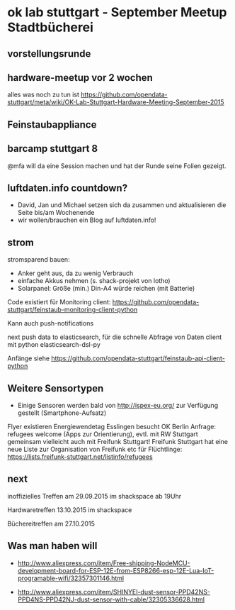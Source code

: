 # ok lab stuttgart - September Meetup Stadtbücherei

## vorstellungsrunde

## hardware-meetup vor 2 wochen

alles was noch zu tun ist
https://github.com/opendata-stuttgart/meta/wiki/OK-Lab-Stuttgart-Hardware-Meeting-September-2015

## Feinstaubappliance

## barcamp stuttgart 8

@mfa will da eine Session machen und hat der Runde seine Folien gezeigt.


## luftdaten.info countdown?

* David, Jan und Michael setzen sich da zusammen und aktualisieren die Seite bis/am Wochenende
* wir wollen/brauchen ein Blog auf luftdaten.info!


## strom

stromsparend bauen: 
* Anker geht aus, da zu wenig Verbrauch
* einfache Akkus nehmen (s. shack-projekt von lotho)
* Solarpanel: Größe (min.) Din-A4 würde reichen (mit Batterie)

Code existiert für Monitoring client:
https://github.com/opendata-stuttgart/feinstaub-monitoring-client-python

Kann auch push-notifications

next push data to elasticsearch, für die schnelle Abfrage von Daten
client mit python elasticsearch-dsl-py

Anfänge siehe https://github.com/opendata-stuttgart/feinstaub-api-client-python

## Weitere Sensortypen

* Einige Sensoren werden bald von http://ispex-eu.org/ zur Verfügung gestellt (Smartphone-Aufsatz)

Flyer existieren 
Energiewendetag Esslingen besucht
OK Berlin Anfrage: refugees welcome (Apps zur Orientierung), evtl. mit RW Stuttgart gemeinsam
vielleicht auch mit Freifunk Stuttgart!
Freifunk Stuttgart hat eine neue Liste zur Organisation von Freifunk etc für Flüchtlinge: https://lists.freifunk-stuttgart.net/listinfo/refugees


## next

inoffizielles Treffen am 29.09.2015 im shackspace ab 19Uhr

Hardwaretreffen 13.10.2015 im shackspace

Büchereitreffen am 27.10.2015


## Was man haben will

* http://www.aliexpress.com/item/Free-shipping-NodeMCU-development-board-for-ESP-12E-from-ESP8266-esp-12E-Lua-IoT-programable-wifi/32357301146.html

* http://www.aliexpress.com/item/SHINYEI-dust-sensor-PPD42NS-PPD4NS-PPD42NJ-dust-sensor-with-cable/32305336628.html

